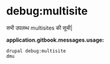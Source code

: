 # debug:multisite
सभी उपलब्ध multisites की सूची|

**application.gitbook.messages.usage:**
```
drupal debug:multisite
dmu
```
